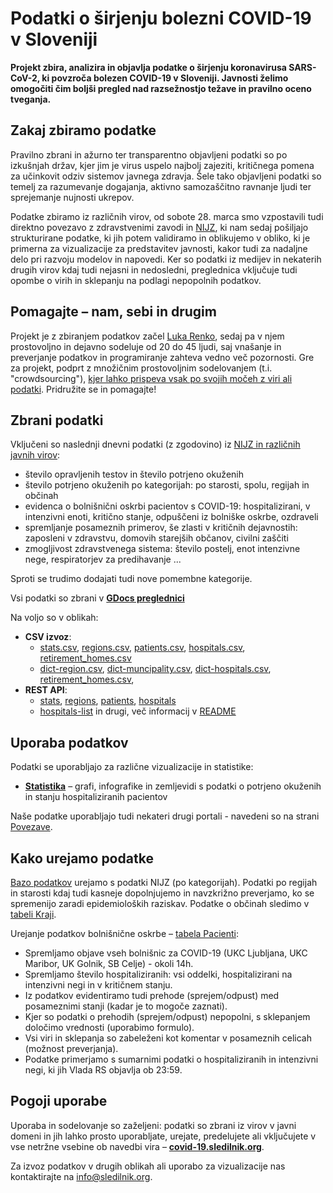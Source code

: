 # Podatki o širjenju bolezni COVID-19 v Sloveniji

**Projekt zbira, analizira in objavlja podatke o širjenju koronavirusa SARS-CoV-2, ki povzroča bolezen COVID-19 v Sloveniji. Javnosti želimo omogočiti čim boljši pregled nad razsežnostjo težave in pravilno oceno tveganja.**

## Zakaj zbiramo podatke

Pravilno zbrani in ažurno ter transparentno objavljeni podatki so po izkušnjah držav, kjer jim je virus uspelo najbolj zajeziti, kritičnega pomena za učinkovit odziv sistemov javnega zdravja. Šele tako objavljeni podatki so temelj za razumevanje dogajanja, aktivno samozaščitno ravnanje ljudi ter sprejemanje nujnosti ukrepov.

Podatke zbiramo iz različnih virov, od sobote 28. marca smo vzpostavili tudi direktno povezavo z zdravstvenimi zavodi in [NIJZ](https://www.nijz.si/), ki nam sedaj pošiljajo strukturirane podatke, ki jih potem validiramo in oblikujemo v obliko, ki je primerna za vizualizacije za predstavitev javnosti, kakor tudi za nadaljne delo pri razvoju modelov in napovedi. Ker so podatki iz medijev in nekaterih drugih virov kdaj tudi nejasni in nedosledni, preglednica vključuje tudi opombe o virih in sklepanju na podlagi nepopolnih podatkov.

## Pomagajte – nam, sebi in drugim

Projekt je z zbiranjem podatkov začel [Luka Renko](https://twitter.com/LukaRenko), sedaj pa v njem prostovoljno in dejavno sodeluje od 20 do 45 ljudi, saj vnašanje in preverjanje podatkov in programiranje zahteva vedno več pozornosti. Gre za projekt, podprt z množičnim prostovoljnim sodelovanjem (t.i. "crowdsourcing"), [kjer lahko prispeva vsak po svojih močeh z viri ali podatki](#/team). Pridružite se in pomagajte!

## Zbrani podatki 

Vključeni so naslednji dnevni podatki (z zgodovino) iz [NIJZ in različnih javnih virov](#/sources):

- število opravljenih testov in število potrjeno okuženih
- število potrjeno okuženih po kategorijah: po starosti, spolu, regijah in občinah
- evidenca o bolnišnični oskrbi pacientov s COVID-19: hospitalizirani, v intenzivni enoti, kritično stanje, odpuščeni iz bolniške oskrbe, ozdraveli
- spremljanje posameznih primerov, še zlasti v kritičnih dejavnostih: zaposleni v zdravstvu, domovih starejših občanov, civilni zaščiti
- zmogljivost zdravstvenega sistema: število postelj, enot intenzivne nege, respiratorjev za predihavanje ...

Sproti se trudimo dodajati tudi nove pomembne kategorije.

Vsi podatki so zbrani v [**GDocs preglednici**](https://docs.google.com/spreadsheets/d/1N1qLMoWyi3WFGhIpPFzKsFmVE0IwNP3elb_c18t2DwY/edit#gid=0)

Na voljo so v oblikah:

- **CSV izvoz**: 
  - [stats.csv](https://github.com/slo-covid-19/data/blob/master/csv/stats.csv), [regions.csv](https://github.com/slo-covid-19/data/blob/master/csv/regions.csv), [patients.csv](https://github.com/slo-covid-19/data/blob/master/csv/patients.csv), [hospitals.csv](https://github.com/slo-covid-19/data/blob/master/csv/hospitals.csv), [retirement_homes.csv](https://github.com/slo-covid-19/data/blob/master/csv/retirement_homes.csv)
  - [dict-region.csv](https://github.com/slo-covid-19/data/blob/master/csv/dict-region.csv), [dict-muncipality.csv](https://github.com/slo-covid-19/data/blob/master/csv/dict-municipality.csv), [dict-hospitals.csv](https://github.com/slo-covid-19/data/blob/master/csv/dict-hospitals.csv), [retirement_homes.csv](https://github.com/slo-covid-19/data/blob/master/csv/retirement_homes.csv), 
- **REST API**: 
  - [stats](https://covid19.rthand.com/api/stats), [regions](https://covid19.rthand.com/api/regions), [patients](https://covid19.rthand.com/api/patients), [hospitals](https://covid19.rthand.com/api/hospitals)
  - [hospitals-list](https://covid19.rthand.com/api/hospitals-list) in drugi, več informacij v [README](https://github.com/slo-covid-19/data-api/blob/master/README.md)

## Uporaba podatkov

Podatki se uporabljajo za različne vizualizacije in statistike:

- [**Statistika**](#/stats) – grafi, infografike in zemljevidi s podatki o potrjeno okuženih in stanju hospitaliziranih pacientov

Naše podatke uporabljajo tudi nekateri drugi portali - navedeni so na strani [Povezave](#/links).

## Kako urejamo podatke

[Bazo podatkov](https://docs.google.com/spreadsheets/d/1N1qLMoWyi3WFGhIpPFzKsFmVE0IwNP3elb_c18t2DwY/edit#gid=0) urejamo s podatki NIJZ (po kategorijah). Podatki po regijah in starosti kdaj tudi kasneje dopolnjujemo in navzkrižno preverjamo, ko se spremenijo zaradi epidemioloških raziskav. Podatke o občinah sledimo v [tabeli Kraji](https://docs.google.com/spreadsheets/d/1N1qLMoWyi3WFGhIpPFzKsFmVE0IwNP3elb_c18t2DwY/edit#gid=598557107).

Urejanje podatkov bolnišnične oskrbe – [tabela Pacienti](https://docs.google.com/spreadsheets/d/1N1qLMoWyi3WFGhIpPFzKsFmVE0IwNP3elb_c18t2DwY/edit#gid=918589010):

- Spremljamo objave vseh bolnišnic za COVID-19 (UKC Ljubljana, UKC Maribor, UK Golnik, SB Celje) - okoli 14h.
- Spremljamo število hospitaliziranih: vsi oddelki, hospitalizirani na intenzivni negi in v kritičnem stanju.
- Iz podatkov evidentiramo tudi prehode (sprejem/odpust) med posameznimi stanji (kadar je to mogoče zaznati).
- Kjer so podatki o prehodih (sprejem/odpust) nepopolni, s sklepanjem določimo vrednosti (uporabimo formulo).
- Vsi viri in sklepanja so zabeleženi kot komentar v posameznih celicah (možnost preverjanja).
- Podatke primerjamo s sumarnimi podatki o hospitaliziranih in intenzivni negi, ki jih Vlada RS objavlja ob 23:59.

## Pogoji uporabe

Uporaba in sodelovanje so zaželjeni: podatki so zbrani iz virov v javni domeni in jih lahko prosto uporabljate, urejate, predelujete ali vključujete v vse netržne vsebine ob navedbi vira – [**covid-19.sledilnik.org**](http://covid-19.sledilnik.org/).

Za izvoz podatkov v drugih oblikah ali uporabo za vizualizacije nas kontaktirajte na info@sledilnik.org.
